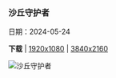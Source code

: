 ### 沙丘守护者

日期：2024-05-24

**下载**  |  [1920x1080](https://cn.bing.com/th?id=OHR.MoroccoBenhaddou_ZH-CN8742267428_1920x1080.jpg)  |  [3840x2160](https://cn.bing.com/th?id=OHR.MoroccoBenhaddou_ZH-CN8742267428_UHD.jpg)

![沙丘守护者](https://cn.bing.com/th?id=OHR.MoroccoBenhaddou_ZH-CN8742267428_1920x1080.jpg "阿伊特本哈杜，摩洛哥 (© Grant Faint/Getty Images)")

